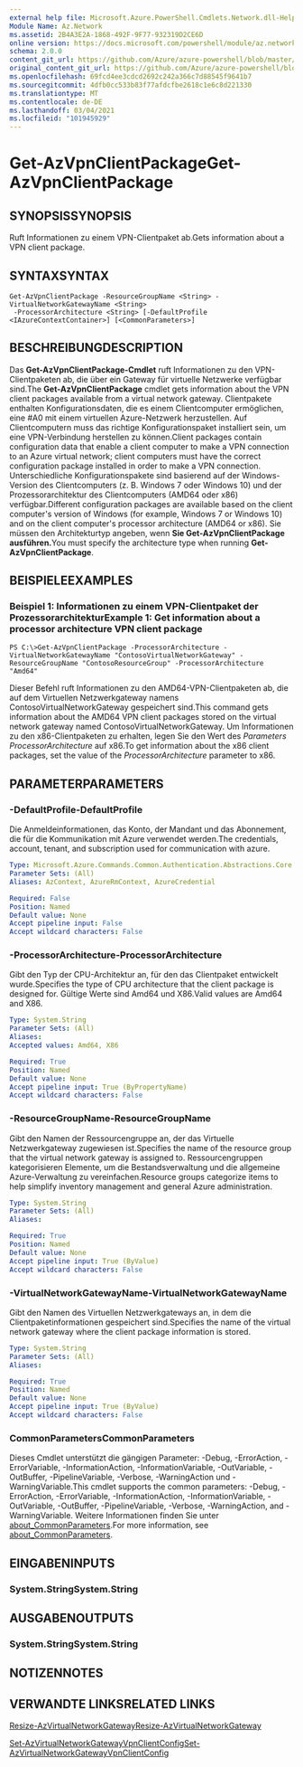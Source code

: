 ```yaml
---
external help file: Microsoft.Azure.PowerShell.Cmdlets.Network.dll-Help.xml
Module Name: Az.Network
ms.assetid: 2B4A3E2A-1868-492F-9F77-932319D2CE6D
online version: https://docs.microsoft.com/powershell/module/az.network/get-azvpnclientpackage
schema: 2.0.0
content_git_url: https://github.com/Azure/azure-powershell/blob/master/src/Network/Network/help/Get-AzVpnClientPackage.md
original_content_git_url: https://github.com/Azure/azure-powershell/blob/master/src/Network/Network/help/Get-AzVpnClientPackage.md
ms.openlocfilehash: 69fcd4ee3cdcd2692c242a366c7d88545f9641b7
ms.sourcegitcommit: 4dfb0cc533b83f77afdcfbe2618c1e6c8d221330
ms.translationtype: MT
ms.contentlocale: de-DE
ms.lasthandoff: 03/04/2021
ms.locfileid: "101945929"
---
```

# <span data-ttu-id="424a2-101">Get-AzVpnClientPackage</span><span class="sxs-lookup"><span data-stu-id="424a2-101">Get-AzVpnClientPackage</span></span>

## <span data-ttu-id="424a2-102">SYNOPSIS</span><span class="sxs-lookup"><span data-stu-id="424a2-102">SYNOPSIS</span></span>
<span data-ttu-id="424a2-103">Ruft Informationen zu einem VPN-Clientpaket ab.</span><span class="sxs-lookup"><span data-stu-id="424a2-103">Gets information about a VPN client package.</span></span>

## <span data-ttu-id="424a2-104">SYNTAX</span><span class="sxs-lookup"><span data-stu-id="424a2-104">SYNTAX</span></span>

```
Get-AzVpnClientPackage -ResourceGroupName <String> -VirtualNetworkGatewayName <String>
 -ProcessorArchitecture <String> [-DefaultProfile <IAzureContextContainer>] [<CommonParameters>]
```

## <span data-ttu-id="424a2-105">BESCHREIBUNG</span><span class="sxs-lookup"><span data-stu-id="424a2-105">DESCRIPTION</span></span>
<span data-ttu-id="424a2-106">Das **Get-AzVpnClientPackage-Cmdlet** ruft Informationen zu den VPN-Clientpaketen ab, die über ein Gateway für virtuelle Netzwerke verfügbar sind.</span><span class="sxs-lookup"><span data-stu-id="424a2-106">The **Get-AzVpnClientPackage** cmdlet gets information about the VPN client packages available from a virtual network gateway.</span></span>
<span data-ttu-id="424a2-107">Clientpakete enthalten Konfigurationsdaten, die es einem Clientcomputer ermöglichen, eine #A0 mit einem virtuellen Azure-Netzwerk herzustellen. Auf Clientcomputern muss das richtige Konfigurationspaket installiert sein, um eine VPN-Verbindung herstellen zu können.</span><span class="sxs-lookup"><span data-stu-id="424a2-107">Client packages contain configuration data that enable a client computer to make a VPN connection to an Azure virtual network; client computers must have the correct configuration package installed in order to make a VPN connection.</span></span>
<span data-ttu-id="424a2-108">Unterschiedliche Konfigurationspakete sind basierend auf der Windows-Version des Clientcomputers (z. B. Windows 7 oder Windows 10) und der Prozessorarchitektur des Clientcomputers (AMD64 oder x86) verfügbar.</span><span class="sxs-lookup"><span data-stu-id="424a2-108">Different configuration packages are available based on the client computer's version of Windows (for example, Windows 7 or Windows 10) and on the client computer's processor architecture (AMD64 or x86).</span></span>
<span data-ttu-id="424a2-109">Sie müssen den Architekturtyp angeben, wenn **Sie Get-AzVpnClientPackage ausführen.**</span><span class="sxs-lookup"><span data-stu-id="424a2-109">You must specify the architecture type when running **Get-AzVpnClientPackage**.</span></span>

## <span data-ttu-id="424a2-110">BEISPIELE</span><span class="sxs-lookup"><span data-stu-id="424a2-110">EXAMPLES</span></span>

### <span data-ttu-id="424a2-111">Beispiel 1: Informationen zu einem VPN-Clientpaket der Prozessorarchitektur</span><span class="sxs-lookup"><span data-stu-id="424a2-111">Example 1: Get information about a processor architecture VPN client package</span></span>
```
PS C:\>Get-AzVpnClientPackage -ProcessorArchitecture -VirtualNetworkGatewayName "ContosoVirtualNetworkGateway" -ResourceGroupName "ContosoResourceGroup" -ProcessorArchitecture "Amd64"
```

<span data-ttu-id="424a2-112">Dieser Befehl ruft Informationen zu den AMD64-VPN-Clientpaketen ab, die auf dem Virtuellen Netzwerkgateway namens ContosoVirtualNetworkGateway gespeichert sind.</span><span class="sxs-lookup"><span data-stu-id="424a2-112">This command gets information about the AMD64 VPN client packages stored on the virtual network gateway named ContosoVirtualNetworkGateway.</span></span>
<span data-ttu-id="424a2-113">Um Informationen zu den x86-Clientpaketen zu erhalten, legen Sie den Wert des *Parameters ProcessorArchitecture* auf x86.</span><span class="sxs-lookup"><span data-stu-id="424a2-113">To get information about the x86 client packages, set the value of the *ProcessorArchitecture* parameter to x86.</span></span>

## <span data-ttu-id="424a2-114">PARAMETER</span><span class="sxs-lookup"><span data-stu-id="424a2-114">PARAMETERS</span></span>

### <span data-ttu-id="424a2-115">-DefaultProfile</span><span class="sxs-lookup"><span data-stu-id="424a2-115">-DefaultProfile</span></span>
<span data-ttu-id="424a2-116">Die Anmeldeinformationen, das Konto, der Mandant und das Abonnement, die für die Kommunikation mit Azure verwendet werden.</span><span class="sxs-lookup"><span data-stu-id="424a2-116">The credentials, account, tenant, and subscription used for communication with azure.</span></span>

```yaml
Type: Microsoft.Azure.Commands.Common.Authentication.Abstractions.Core.IAzureContextContainer
Parameter Sets: (All)
Aliases: AzContext, AzureRmContext, AzureCredential

Required: False
Position: Named
Default value: None
Accept pipeline input: False
Accept wildcard characters: False
```

### <span data-ttu-id="424a2-117">-ProcessorArchitecture</span><span class="sxs-lookup"><span data-stu-id="424a2-117">-ProcessorArchitecture</span></span>
<span data-ttu-id="424a2-118">Gibt den Typ der CPU-Architektur an, für den das Clientpaket entwickelt wurde.</span><span class="sxs-lookup"><span data-stu-id="424a2-118">Specifies the type of CPU architecture that the client package is designed for.</span></span>
<span data-ttu-id="424a2-119">Gültige Werte sind Amd64 und X86.</span><span class="sxs-lookup"><span data-stu-id="424a2-119">Valid values are Amd64 and X86.</span></span>

```yaml
Type: System.String
Parameter Sets: (All)
Aliases:
Accepted values: Amd64, X86

Required: True
Position: Named
Default value: None
Accept pipeline input: True (ByPropertyName)
Accept wildcard characters: False
```

### <span data-ttu-id="424a2-120">-ResourceGroupName</span><span class="sxs-lookup"><span data-stu-id="424a2-120">-ResourceGroupName</span></span>
<span data-ttu-id="424a2-121">Gibt den Namen der Ressourcengruppe an, der das Virtuelle Netzwerkgateway zugewiesen ist.</span><span class="sxs-lookup"><span data-stu-id="424a2-121">Specifies the name of the resource group that the virtual network gateway is assigned to.</span></span>
<span data-ttu-id="424a2-122">Ressourcengruppen kategorisieren Elemente, um die Bestandsverwaltung und die allgemeine Azure-Verwaltung zu vereinfachen.</span><span class="sxs-lookup"><span data-stu-id="424a2-122">Resource groups categorize items to help simplify inventory management and general Azure administration.</span></span>

```yaml
Type: System.String
Parameter Sets: (All)
Aliases:

Required: True
Position: Named
Default value: None
Accept pipeline input: True (ByValue)
Accept wildcard characters: False
```

### <span data-ttu-id="424a2-123">-VirtualNetworkGatewayName</span><span class="sxs-lookup"><span data-stu-id="424a2-123">-VirtualNetworkGatewayName</span></span>
<span data-ttu-id="424a2-124">Gibt den Namen des Virtuellen Netzwerkgateways an, in dem die Clientpaketinformationen gespeichert sind.</span><span class="sxs-lookup"><span data-stu-id="424a2-124">Specifies the name of the virtual network gateway where the client package information is stored.</span></span>

```yaml
Type: System.String
Parameter Sets: (All)
Aliases:

Required: True
Position: Named
Default value: None
Accept pipeline input: True (ByValue)
Accept wildcard characters: False
```

### <span data-ttu-id="424a2-125">CommonParameters</span><span class="sxs-lookup"><span data-stu-id="424a2-125">CommonParameters</span></span>
<span data-ttu-id="424a2-126">Dieses Cmdlet unterstützt die gängigen Parameter: -Debug, -ErrorAction, -ErrorVariable, -InformationAction, -InformationVariable, -OutVariable, -OutBuffer, -PipelineVariable, -Verbose, -WarningAction und -WarningVariable.</span><span class="sxs-lookup"><span data-stu-id="424a2-126">This cmdlet supports the common parameters: -Debug, -ErrorAction, -ErrorVariable, -InformationAction, -InformationVariable, -OutVariable, -OutBuffer, -PipelineVariable, -Verbose, -WarningAction, and -WarningVariable.</span></span> <span data-ttu-id="424a2-127">Weitere Informationen finden Sie unter [about_CommonParameters](http://go.microsoft.com/fwlink/?LinkID=113216).</span><span class="sxs-lookup"><span data-stu-id="424a2-127">For more information, see [about_CommonParameters](http://go.microsoft.com/fwlink/?LinkID=113216).</span></span>

## <span data-ttu-id="424a2-128">EINGABEN</span><span class="sxs-lookup"><span data-stu-id="424a2-128">INPUTS</span></span>

### <span data-ttu-id="424a2-129">System.String</span><span class="sxs-lookup"><span data-stu-id="424a2-129">System.String</span></span>

## <span data-ttu-id="424a2-130">AUSGABEN</span><span class="sxs-lookup"><span data-stu-id="424a2-130">OUTPUTS</span></span>

### <span data-ttu-id="424a2-131">System.String</span><span class="sxs-lookup"><span data-stu-id="424a2-131">System.String</span></span>

## <span data-ttu-id="424a2-132">NOTIZEN</span><span class="sxs-lookup"><span data-stu-id="424a2-132">NOTES</span></span>

## <span data-ttu-id="424a2-133">VERWANDTE LINKS</span><span class="sxs-lookup"><span data-stu-id="424a2-133">RELATED LINKS</span></span>

[<span data-ttu-id="424a2-134">Resize-AzVirtualNetworkGateway</span><span class="sxs-lookup"><span data-stu-id="424a2-134">Resize-AzVirtualNetworkGateway</span></span>](./Resize-AzVirtualNetworkGateway.md)

[<span data-ttu-id="424a2-135">Set-AzVirtualNetworkGatewayVpnClientConfig</span><span class="sxs-lookup"><span data-stu-id="424a2-135">Set-AzVirtualNetworkGatewayVpnClientConfig</span></span>](./Set-AzVirtualNetworkGatewayVpnClientConfig.md)


